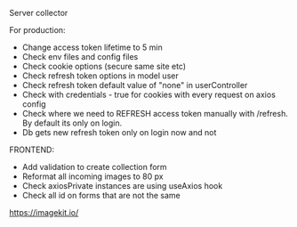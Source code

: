 Server collector

For production:

- Change access token lifetime to 5 min
- Check env files and config files
- Check cookie options (secure same site etc)
- Check refresh token options in model user
- Check refresh token default value of "none" in userController
- Check with credentials - true for cookies with every request on axios config
- Check where we need to REFRESH access token manually with /refresh. By default its only on login.
- Db gets new refresh token only on login now and not

FRONTEND:

- Add validation to create collection form
- Reformat all incoming images to 80 px
- Check axiosPrivate instances are using useAxios hook
- Check all id on forms that are not the same

https://imagekit.io/
